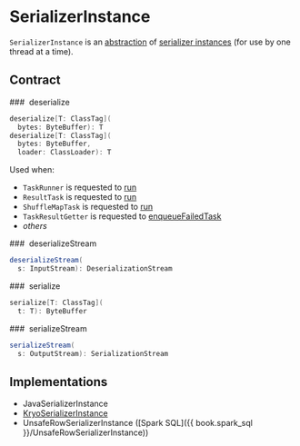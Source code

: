 # SerializerInstance

`SerializerInstance` is an [abstraction](#contract) of [serializer instances](#implementations) (for use by one thread at a time).

## Contract

### <span id="deserialize"> deserialize

```scala
deserialize[T: ClassTag](
  bytes: ByteBuffer): T
deserialize[T: ClassTag](
  bytes: ByteBuffer,
  loader: ClassLoader): T
```

Used when:

* `TaskRunner` is requested to [run](../executor/TaskRunner.md#run)
* `ResultTask` is requested to [run](../scheduler/ResultTask.md#runTask)
* `ShuffleMapTask` is requested to [run](../scheduler/ShuffleMapTask.md#runTask)
* `TaskResultGetter` is requested to [enqueueFailedTask](../scheduler/TaskResultGetter.md#enqueueFailedTask)
* _others_

### <span id="deserializeStream"> deserializeStream

```scala
deserializeStream(
  s: InputStream): DeserializationStream
```

### <span id="serialize"> serialize

```scala
serialize[T: ClassTag](
  t: T): ByteBuffer
```

### <span id="serializeStream"> serializeStream

```scala
serializeStream(
  s: OutputStream): SerializationStream
```

## Implementations

* JavaSerializerInstance
* [KryoSerializerInstance](KryoSerializerInstance.md)
* UnsafeRowSerializerInstance ([Spark SQL]({{ book.spark_sql }}/UnsafeRowSerializerInstance))
